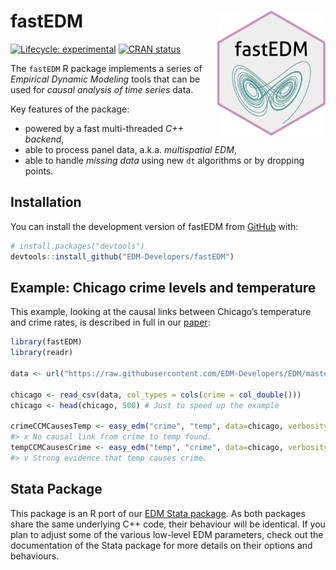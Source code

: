 
<!-- README.md is generated from README.Rmd. Please edit that file -->

# fastEDM <img src="man/figures/logo.png" align="right" height="200" alt="logo" />

<!-- badges: start -->

[![Lifecycle:
experimental](https://img.shields.io/badge/lifecycle-experimental-orange.svg)](https://lifecycle.r-lib.org/articles/stages.html#experimental)
[![CRAN
status](https://www.r-pkg.org/badges/version/fastEDM)](https://CRAN.R-project.org/package=fastEDM)
<!-- badges: end -->

The `fastEDM` R package implements a series of *Empirical Dynamic
Modeling* tools that can be used for *causal analysis of time series*
data.

Key features of the package:

-   powered by a fast multi-threaded *C++ backend*,
-   able to process panel data, a.k.a. *multispatial EDM*,
-   able to handle *missing data* using new `dt` algorithms or by
    dropping points.

## Installation

You can install the development version of fastEDM from
[GitHub](https://github.com/) with:

``` r
# install.packages("devtools")
devtools::install_github("EDM-Developers/fastEDM")
```

## Example: Chicago crime levels and temperature

This example, looking at the causal links between Chicago’s temperature
and crime rates, is described in full in our
[paper](https://jinjingli.github.io/edm/edm-wp.pdf):

``` r
library(fastEDM)
library(readr)

data <- url("https://raw.githubusercontent.com/EDM-Developers/EDM/master/test/chicago.csv")

chicago <- read_csv(data, col_types = cols(crime = col_double()))
chicago <- head(chicago, 500) # Just to speed up the example

crimeCCMCausesTemp <- easy_edm("crime", "temp", data=chicago, verbosity=0)
#> x No causal link from crime to temp found.
tempCCMCausesCrime <- easy_edm("temp", "crime", data=chicago, verbosity=0)
#> v Strong evidence that temp causes crime.
```

## Stata Package

This package is an R port of our [EDM Stata
package](https://edm-developers.github.io/EDM/). As both packages share
the same underlying C++ code, their behaviour will be identical. If you
plan to adjust some of the various low-level EDM parameters, check out
the documentation of the Stata package for more details on their options
and behaviours.
